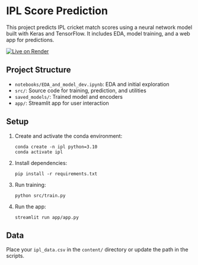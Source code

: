 # IPL Score Prediction

This project predicts IPL cricket match scores using a neural network model built with Keras and TensorFlow. It includes EDA, model training, and a web app for predictions.

[![Live on Render](https://img.shields.io/badge/Live-Render-blue)](https://ipl-score-predictor.onrender.com)


## Project Structure
- `notebooks/EDA_and_model_dev.ipynb`: EDA and initial exploration
- `src/`: Source code for training, prediction, and utilities
- `saved_models/`: Trained model and encoders
- `app/`: Streamlit app for user interaction

## Setup
1. Create and activate the conda environment:
   ```
   conda create -n ipl python=3.10
   conda activate ipl
   ```
2. Install dependencies:
   ```
   pip install -r requirements.txt
   ```
3. Run training:
   ```
   python src/train.py
   ```
4. Run the app:
   ```
   streamlit run app/app.py
   ```

## Data
Place your `ipl_data.csv` in the `content/` directory or update the path in the scripts. 